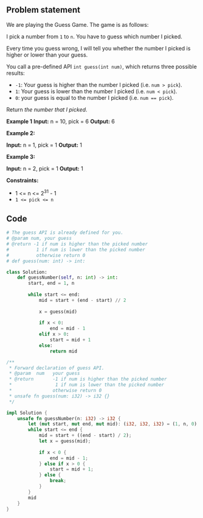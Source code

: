 ## Problem statement
We are playing the Guess Game. The game is as follows:

I pick a number from `1` to `n`. You have to guess which number I picked.

Every time you guess wrong, I will tell you whether the number I picked is higher or lower than your guess.

You call a pre-defined API `int guess(int num)`, which returns three possible results:

-   `-1`: Your guess is higher than the number I picked (i.e. `num > pick`).
-   `1`: Your guess is lower than the number I picked (i.e. `num < pick`).
-   `0`: your guess is equal to the number I picked (i.e. `num == pick`).

Return _the number that I picked_.

**Example 1**
**Input:** n = 10, pick = 6
**Output:** 6

**Example 2:**

**Input:** n = 1, pick = 1
**Output:** 1

**Example 3:**

**Input:** n = 2, pick = 1
**Output:** 1

**Constraints:**

-   1 <= n <= 2<sup>31</sup> - 1
-   `1 <= pick <= n`

## Code
```python
# The guess API is already defined for you.
# @param num, your guess
# @return -1 if num is higher than the picked number
#          1 if num is lower than the picked number
#          otherwise return 0
# def guess(num: int) -> int:

class Solution:
    def guessNumber(self, n: int) -> int:
        start, end = 1, n
        
        while start <= end:
            mid = start + (end - start) // 2
            
            x = guess(mid)
            
            if x < 0:
                end = mid - 1
            elif x > 0:
                start = mid + 1
            else:
                return mid
```

```rust
/** 
 * Forward declaration of guess API.
 * @param  num   your guess
 * @return 	     -1 if num is higher than the picked number
 *			      1 if num is lower than the picked number
 *               otherwise return 0
 * unsafe fn guess(num: i32) -> i32 {}
 */

impl Solution {
    unsafe fn guessNumber(n: i32) -> i32 {
        let (mut start, mut end, mut mid): (i32, i32, i32) = (1, n, 0);
        while start <= end {
            mid = start + ((end - start) / 2);
            let x = guess(mid);
            
            if x < 0 {
                end = mid - 1;
            } else if x > 0 {
                start = mid + 1;
            } else {
                break;
            }
        }
        mid
    }
}
```